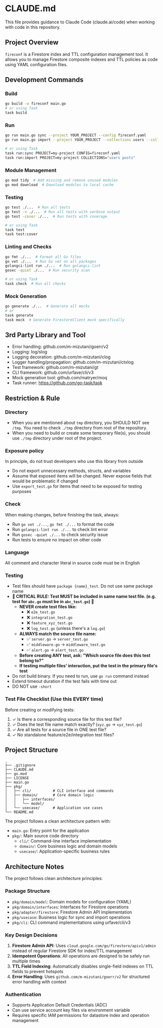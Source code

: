 # CLAUDE.md

This file provides guidance to Claude Code (claude.ai/code) when working with code in this repository.

## Project Overview

`fireconf` is a Firestore index and TTL configuration management tool. It allows you to manage Firestore composite indexes and TTL policies as code using YAML configuration files.

## Development Commands

### Build
```bash
go build -o fireconf main.go
# or using Task
task build
```

### Run
```bash
go run main.go sync --project YOUR_PROJECT --config fireconf.yaml
go run main.go import --project YOUR_PROJECT --collections users --collections posts

# or using Task
task run:sync PROJECT=my-project CONFIG=fireconf.yaml
task run:import PROJECT=my-project COLLECTIONS="users posts"
```

### Module Management
```bash
go mod tidy  # Add missing and remove unused modules
go mod download  # Download modules to local cache
```

### Testing
```bash
go test ./...  # Run all tests
go test -v ./...  # Run all tests with verbose output
go test -cover ./...  # Run tests with coverage

# or using Task
task test
task test:cover
```

### Linting and Checks
```bash
go fmt ./...  # Format all Go files
go vet ./...  # Run Go vet on all packages
golangci-lint run ./...  # Run golangci-lint
gosec -quiet ./...  # Run security scan

# or using Task
task check  # Run all checks
```

### Mock Generation
```bash
go generate ./...  # Generate all mocks
# or
task generate
task mock  # Generate FirestoreClient mock specifically
```

## 3rd Party Library and Tool

- Error handling: github.com/m-mizutani/goerr/v2
- Logging: log/slog
- Logging decoration: github.com/m-mizutani/clog
- Logger handling/propagation: github.com/m-mizutani/ctxlog
- Test framework: github.com/m-mizutani/gt
- CLI framework: github.com/urfave/cli/v3
- Mock generation tool: github.com/matryer/moq
- Task runner: https://github.com/go-task/task

## Restriction & Rule

### Directory

- When you are mentioned about `tmp` directory, you SHOULD NOT see `/tmp`. You need to check `./tmp` directory from root of the repository.
- When you need to build or create some temporary file(s), you should use `./tmp` directory under root of the project.

### Exposure policy

In principle, do not trust developers who use this library from outside

- Do not export unnecessary methods, structs, and variables
- Assume that exposed items will be changed. Never expose fields that would be problematic if changed
- Use `export_test.go` for items that need to be exposed for testing purposes

### Check

When making changes, before finishing the task, always:
- Run `go vet ./...`, `go fmt ./...` to format the code
- Run `golangci-lint run ./...` to check lint error
- Run `gosec -quiet ./...` to check security issue
- Run tests to ensure no impact on other code

### Language

All comment and character literal in source code must be in English

### Testing

- Test files should have `package {name}_test`. Do not use same package name
- **🚨 CRITICAL RULE: Test MUST be included in same name test file. (e.g. test for `abc.go` must be in `abc_test.go`) 🚨**
  - **NEVER create test files like:**
    - ❌ `e2e_test.go`
    - ❌ `integration_test.go`
    - ❌ `feature_xyz_test.go`
    - ❌ `log_test.go` (unless there's a `log.go`)
  - **ALWAYS match the source file name:**
    - ✅ `server.go` → `server_test.go`
    - ✅ `middleware.go` → `middleware_test.go`
    - ✅ `alert.go` → `alert_test.go`
  - **Before creating ANY test, ask: "Which source file does this test belong to?"**
  - **If testing multiple files' interaction, put the test in the primary file's test**
- Do not build binary. If you need to run, use `go run` command instead
- Extend timeout duration if the test fails with time out
- DO NOT use `-short`

### Test File Checklist (Use this EVERY time)
Before creating or modifying tests:
1. ✓ Is there a corresponding source file for this test file?
2. ✓ Does the test file name match exactly? (`xyz.go` → `xyz_test.go`)
3. ✓ Are all tests for a source file in ONE test file?
4. ✓ No standalone feature/e2e/integration test files?


## Project Structure

```
.
├── .gitignore
├── CLAUDE.md
├── go.mod
├── LICENSE
├── main.go
├── pkg/
│   ├── cli/          # CLI interface and commands
│   ├── domain/       # Core domain logic
│   │   ├── interfaces/
│   │   └── model/
│   └── usecase/      # Application use cases
└── README.md
```

The project follows a clean architecture pattern with:
- `main.go`: Entry point for the application
- `pkg/`: Main source code directory
  - `cli/`: Command-line interface implementation
  - `domain/`: Core business logic and domain models
  - `usecase/`: Application-specific business rules

## Architecture Notes

The project follows clean architecture principles:

### Package Structure
- `pkg/domain/model`: Domain models for configuration (YAML)
- `pkg/domain/interfaces`: Interfaces for Firestore operations
- `pkg/adapter/firestore`: Firestore Admin API implementation
- `pkg/usecase`: Business logic for sync and import operations
- `pkg/cli`: CLI command implementations using urfave/cli/v3

### Key Design Decisions
1. **Firestore Admin API**: Uses `cloud.google.com/go/firestore/apiv1/admin` instead of regular Firestore SDK for index/TTL management
2. **Idempotent Operations**: All operations are designed to be safely run multiple times
3. **TTL Field Indexing**: Automatically disables single-field indexes on TTL fields to prevent hotspots
4. **Error Handling**: Uses `github.com/m-mizutani/goerr/v2` for structured error handling with context

### Authentication
- Supports Application Default Credentials (ADC)
- Can use service account key files via environment variable
- Requires specific IAM permissions for datastore index and operation management